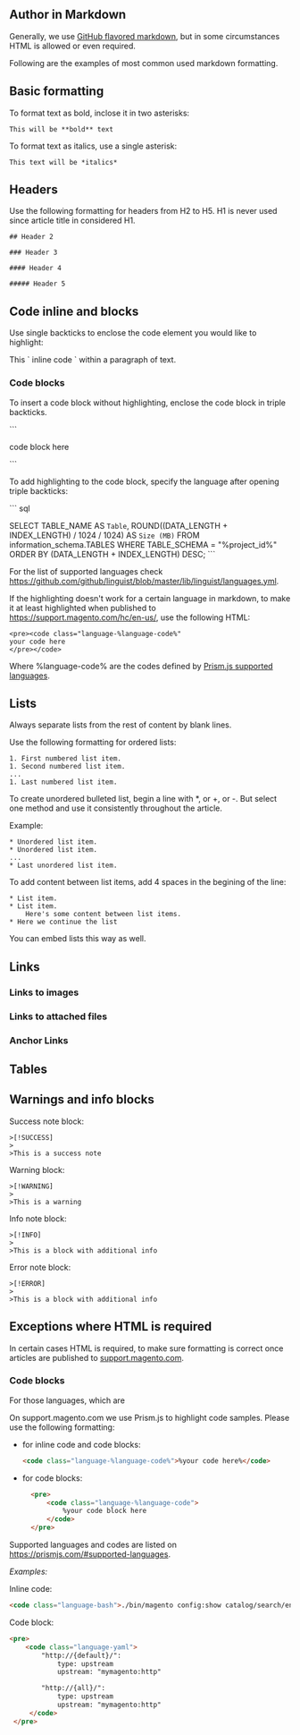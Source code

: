 ## Author in Markdown
Generally, we use [GitHub flavored markdown](https://github.github.com/gfm/), but in some circumstances HTML is allowed or even required.

Following are the examples of most common used markdown formatting.

## Basic formatting

To format text as bold, inclose it in two asterisks:

`This will be **bold** text`

To format text as italics, use a single asterisk:

`This text will be *italics*`

## Headers

Use the following formatting for headers from H2 to H5. H1 is never used since article title in considered H1.

` ## Header 2 `

`### Header 3 `

`#### Header 4`

`##### Header 5`

## Code inline and blocks

Use single backticks to enclose the code element you would like to highlight:

This \` inline code \` within a paragraph of text.

### Code blocks

To insert a code block without highlighting, enclose the code block in triple backticks.

\`\`\`

code block here

\`\`\`

To add highlighting to the code block, specify the language after opening triple backticks:

\`\`\` sql

SELECT TABLE_NAME AS `Table`,
  ROUND((DATA_LENGTH + INDEX_LENGTH) / 1024 / 1024) AS `Size (MB)`
FROM information_schema.TABLES
WHERE TABLE_SCHEMA = "%project_id%"
ORDER BY (DATA_LENGTH + INDEX_LENGTH) DESC;
\`\`\`

For the list of supported languages check https://github.com/github/linguist/blob/master/lib/linguist/languages.yml.

If the highlighting doesn't work for a certain language in markdown, to make it at least highlighted when published to https://support.magento.com/hc/en-us/, use the following HTML:

```
<pre><code class="language-%language-code%"
your code here
</pre></code>
```

Where %language-code% are the codes defined by [Prism.js supported languages](https://prismjs.com/#supported-languages).

## Lists

Always separate lists from the rest of content by blank lines.

Use the following formatting for ordered lists:

```
1. First numbered list item.
1. Second numbered list item.
...
1. Last numbered list item.
```

To create unordered bulleted list, begin a line with *, or +, or -. But select one method and use it consistently throughout the article.

Example:

```
* Unordered list item.
* Unordered list item.
...
* Last unordered list item.
```
To add content between list items, add 4 spaces in the begining of the line:

```
* List item.
* List item.
    Here's some content between list items.
* Here we continue the list
```

You can embed lists this way as well.

## Links

### Links to images

### Links to attached files 

### Anchor Links



## Tables



## Warnings and info blocks

Success note block:
```
>[!SUCCESS]
>
>This is a success note
```
Warning block:
```
>[!WARNING]
>
>This is a warning
```

Info note block:
```
>[!INFO]
>
>This is a block with additional info
```

Error note block:
```
>[!ERROR]
>
>This is a block with additional info
```


## Exceptions where HTML is required

In certain cases HTML is required, to make sure formatting is correct once articles are published to [support.magento.com](https://support.magento.com/hc/en-us).


### Code blocks

For those languages, which are

On support.magento.com we use Prism.js to highlight code samples.
Please use the following formatting:

- for inline code and code blocks:  
  ```html
  <code class="language-%language-code%">%your code here%</code>
  ```
- for code blocks:
  ```html
    <pre>
        <code class="language-%language-code">
            %your code block here
        </code>
    </pre>
  ```

Supported languages and codes are listed on https://prismjs.com/#supported-languages.

*Examples:*

Inline code:
```html
<code class="language-bash">./bin/magento config:show catalog/search/engine</code>
```

Code block:
```html
<pre>
    <code class="language-yaml">
        "http://{default}/":
            type: upstream
            upstream: "mymagento:http"

        "http://{all}/":
            type: upstream
            upstream: "mymagento:http"
     </code>
 </pre>
```

